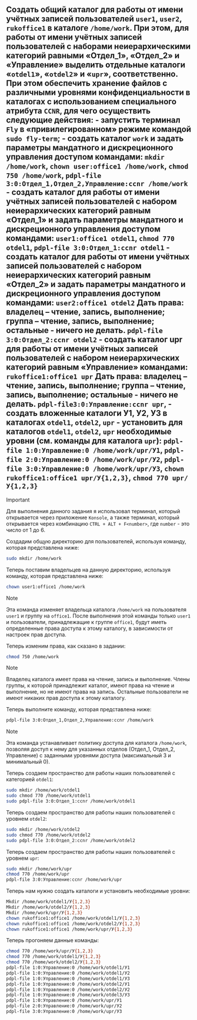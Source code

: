 ## Создать общий каталог для работы от имени учётных записей пользователей `user1`, `user2`, `rukoffice1` в каталоге `/home/work`. При этом, для работы от имени учётных записей пользователей с наборами неиерархическими категорий равными «Отдел_1», «Отдел_2» и «Управление» выделить отдельные каталоги «`otdel1`», «`otdel2`» и «`upr`», соответственно. При этом обеспечить хранение файлов с различными уровнями конфиденциальности в каталогах с использованием специального атрибута `CCNR`, для чего осуществить следующие действия: - запустить терминал `Fly` в «привилегированном» режиме командой `sudo fly-term`; - создать каталог `work` и задать параметры мандатного и дискреционного управления доступом командами: `mkdir /home/work`, `chown user:office1 /home/work`, `chmod 750 /home/work`, `pdpl-file 3:0:Отдел_1,Отдел_2,Управление:ccnr /home/work` - создать каталог для работы от имени учётных записей пользователей с набором неиерархических категорий равным «Отдел_1» и задать параметры мандатного и дискреционного управления доступом командами: `user1:office1 otdel1`, `chmod 770 otdel1`, `pdpl-file 3:0:Отдел_1:ccnr otdel1` - создать каталог для работы от имени учётных записей пользователей с набором неиерархических категорий равным «Отдел_2» и задать параметры мандатного и дискреционного управления доступом командами: `user2:office1 otdel2` Дать права: владелец – чтение, запись, выполнение; группа – чтение, запись, выполнение; остальные - ничего не делать. `pdpl-file 3:0:Отдел_2:ccnr otdel2` - создать каталог upr для работы от имени учётных записей пользователей с набором неиерархических категорий равным «Управление» командами: `rukoffice1:office1 upr` Дать права: владелец – чтение, запись, выполнение; группа – чтение, запись, выполнение; остальные - ничего не делать. `pdpl-file3:0:Управление:ccnr upr`, - создать вложенные каталоги У1, У2, У3 в каталогах `otdel1`, `otdel2`, `upr` - установить для каталогов `otdel1`, `otdel2`, `upr` необходимые уровни (см. команды для каталога `upr`): `pdpl-file 1:0:Управление:0 /home/work/upr/У1`, `pdpl-file 2:0:Управление:0 /home/work/upr/У2`, `pdpl-file 3:0:Управление:0 /home/work/upr/У3`, `chown rukoffice1:office1 upr/У{1,2,3}`, `chmod 770 upr/У{1,2,3}`

> [!IMPORTANT]
> Для выполнения данного задания я использовал терминал, который открывается через приложение `Konsole`, а также терминал, который открывается через комбинацию `CTRL + ALT + F<number>`, где `number` - это число от 1 до 6. 

Создадим общую директорию для пользователей, используя команду, которая представлена ниже:

```bash
sudo mkdir /home/work
```

Теперь поставим владельцев на данную директорию, используя команду, которая представлена ниже:

```bash
chown user1:office1 /home/work
```

> [!NOTE]
> Эта команда изменяет владельца каталога `/home/work` на пользователя `user1` и группу на `office1`. После выполнения этой команды только `user1` и пользователи, принадлежащие к группе `office1`, будут иметь определенные права доступа к этому каталогу, в зависимости от настроек прав доступа.

Теперь изменим права, как сказано в задании:

```bash
chmod 750 /home/work
```

> [!NOTE]
> Владелец каталога имеет права на чтение, запись и выполнение. Члены группы, к которой принадлежит каталог, имеют права на чтение и выполнение, но не имеют права на запись. Остальные пользователи не имеют никаких прав доступа к этому каталогу.

Теперь выполните команду, которая представлена ниже:

```bash
pdpl-file 3:0:Отдел_1,Отдел_2,Управление:ccnr /home/work
```

> [!NOTE]
> Эта команда устанавливает политику доступа для каталога `/home/work`, позволяя доступ к нему для указанных отделов (Отдел_1, Отдел_2, Управление) с заданными уровнями доступа (максимальный 3 и минимальный 0).

Теперь создаем пространство для работы наших пользователей с категорией `otdel1`:

```bash
sudo mkdir /home/work/otdel1
sudo chmod 770 /home/work/otdel1
sudo pdpl-file 3:0:Отдел_1:ccnr /home/work/otdel1
```

Теперь создаем пространство для работы наших пользователей с уровнем `otdel2`:

```bash
sudo mkdir /home/work/otdel2
sudo chmod 770 /home/work/otdel2
sudo pdpl-file 3:0:Отдел_2:ccnr /home/work/otdel2
```

Теперь создаем пространство для работы наших пользователей с уровнем `upr`:

```bash
sudo mkdir /home/work/upr
chmod 770 /home/work/upr
pdpl-file 3:0:Управление:ccnr /home/work/upr
```

Теперь нам нужно создать каталоги и установить необходимые уровни: 

```bash
Mkdir /home/work/otdel1/У{1,2,3}
Mkdir /home/work/otdel2/У{1,2,3}
Mkdir /home/work/upr/У{1,2,3}
chown rukoffice1:office1 /home/work/otdel1/У{1,2,3}
chown rukoffice1:office1 /home/work/otdel2/У{1,2,3}
chown rukoffice1:office1 /home/work/upr/У{1,2,3}
```

Теперь прогоняем данные команды:

```bash
chmod 770 /home/work/upr/У{1,2,3}
chmod 770 /home/work/otdel1/У{1,2,3}
chmod 770 /home/work/otdel2/У{1,2,3}
pdpl-file 1:0:Управление:0 /home/work/otdel1/У1
pdpl-file 1:0:Управление:0 /home/work/otdel1/У2
pdpl-file 1:0:Управление:0 /home/work/otdel1/У3
pdpl-file 1:0:Управление:0 /home/work/otdel2/У1
pdpl-file 1:0:Управление:0 /home/work/otdel2/У2
pdpl-file 1:0:Управление:0 /home/work/otdel3/У3
pdpl-file 1:0:Управление:0 /home/work/upr/У1
pdpl-file 2:0:Управление:0 /home/work/upr/У2
pdpl-file 3:0:Управление:0 /home/work/upr/У3
```
